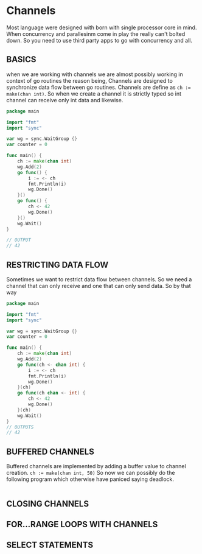 # Channels

Most language were designed with born with single processor core in mind. When concurrency and parallesinm come in play the really can't bolted down. So you  need to use third party apps to go with concurrency and all.

## BASICS

when we are working with channels we are almost possibly working in context of go routines the reason being, Channels are designed to synchronize data flow between go routines. Channels are define as `ch := make(chan int)`. 
So when we create a channel it is strictly typed so int channel can receive only int data and likewise.


```go
package main

import "fmt"
import "sync"

var wg = sync.WaitGroup {}
var counter = 0

func main() {
	ch := make(chan int)
	wg.Add(2)
	go func() {
		i := <- ch
		fmt.Println(i)
		wg.Done()
	}()
	go func() {
		ch <- 42
		wg.Done()
	}()
	wg.Wait()
}

// OUTPUT
// 42
```

## RESTRICTING DATA FLOW
Sometimes we want to restrict data flow between channels. So we need a channel that can only receive and one that can only send data. So by that way 

```go
package main

import "fmt"
import "sync"

var wg = sync.WaitGroup {}
var counter = 0

func main() {
	ch := make(chan int)
	wg.Add(2)
	go func(ch <- chan int) {
		i := <- ch
		fmt.Println(i)
		wg.Done()
	}(ch)
	go func(ch chan <- int) {
		ch <- 42
		wg.Done()
	}(ch)
	wg.Wait()
}
// OUTPUTS
// 42
```

## BUFFERED CHANNELS

Buffered channels are implemented by adding a buffer value to channel creation.
`ch := make(chan int, 50)` So now we can possibly do the following program which otherwise have paniced saying deadlock.

```go

```

## CLOSING CHANNELS
## FOR...RANGE LOOPS WITH CHANNELS
## SELECT STATEMENTS

